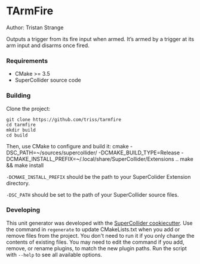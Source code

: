 # TArmFire

Author: Tristan Strange

Outputs a trigger from its fire input when armed. It’s armed by a trigger at its arm input and disarms once fired.

### Requirements

- CMake >= 3.5
- SuperCollider source code

### Building

Clone the project:

    git clone https://github.com/triss/tarmfire
    cd tarmfire
    mkdir build
    cd build

Then, use CMake to configure and build it:
    cmake -DSC_PATH=~/sources/supercollider/ -DCMAKE_BUILD_TYPE=Release -DCMAKE_INSTALL_PREFIX=~/.local/share/SuperCollider/Extensions ..
    make && make install

`-DCMAKE_INSTALL_PREFIX` should be the path to your SuperColider Extension directory.

`-DSC_PATH` should be set to the path of your SuperCollider source files.

### Developing

This unit generator was developed with the [SuperCollider cookiecutter](https://github.com/cookiecutter/cookiecutter).
Use the command in `regenerate` to update CMakeLists.txt when you add or remove files from the
project. You don't need to run it if you only change the contents of existing files. You may need to
edit the command if you add, remove, or rename plugins, to match the new plugin paths. Run the
script with `--help` to see all available options.
